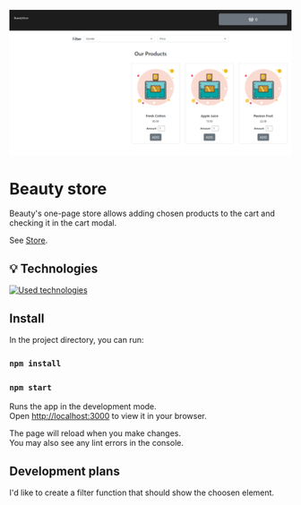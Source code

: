 ![a screenshot presenting the front page of the project website](src/Images/scrn1.png)

# Beauty store

Beauty's one-page store allows adding chosen products to the cart and checking it in the cart modal.

See [Store]().

## 💡 Technologies

[![Used technologies](https://skills.thijs.gg/icons?i=react,js,html,css,bootstrap)](https://skills.thijs.gg)

## Install

In the project directory, you can run:

### `npm install`

### `npm start`

Runs the app in the development mode.\
Open [http://localhost:3000](http://localhost:3000) to view it in your browser.

The page will reload when you make changes.\
You may also see any lint errors in the console.

## Development plans

I'd like to create a filter function that should show the choosen element.
